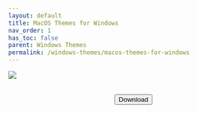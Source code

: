 ```yaml
---
layout: default
title: MacOS Themes for Windows
nav_order: 1
has_toc: false
parent: Windows Themes
permalink: /windows-themes/macos-themes-for-windows
---
```


<div class="card">
  <img src="https://images-wixmp-ed30a86b8c4ca887773594c2.wixmp.com/i/836bd001-fc1e-41ac-8fce-917bee5d1f0e/dio9l97-b7c5f79d-4f66-4e2c-9408-e03e44194375.png/v1/fill/w_1363,h_586,q_70,strp/macos_themes_for_windows_by_og_nimbi_dio9l97-pre.jpg" />
  <br />
  <div class="container">
  </div>
</div>
<br />
<p class="text-delta" style="text-align:center"><a href="https://github.com/The-Back-Room/MacOS-Themes-for-Windows/archive/refs/heads/main.zip">
  <button type="button" name="button" class="btn">Download</button></a></p>
